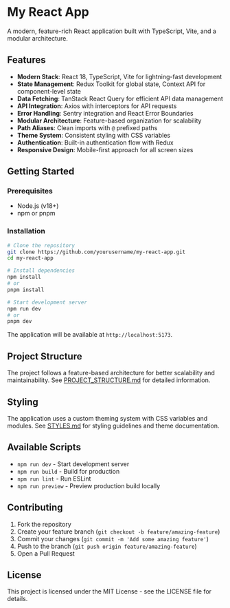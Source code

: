 # My React App

A modern, feature-rich React application built with TypeScript, Vite, and a modular architecture.

## Features

- **Modern Stack**: React 18, TypeScript, Vite for lightning-fast development
- **State Management**: Redux Toolkit for global state, Context API for component-level state
- **Data Fetching**: TanStack React Query for efficient API data management
- **API Integration**: Axios with interceptors for API requests
- **Error Handling**: Sentry integration and React Error Boundaries
- **Modular Architecture**: Feature-based organization for scalability
- **Path Aliases**: Clean imports with `@` prefixed paths
- **Theme System**: Consistent styling with CSS variables
- **Authentication**: Built-in authentication flow with Redux
- **Responsive Design**: Mobile-first approach for all screen sizes

## Getting Started

### Prerequisites

- Node.js (v18+)
- npm or pnpm

### Installation

```bash
# Clone the repository
git clone https://github.com/yourusername/my-react-app.git
cd my-react-app

# Install dependencies
npm install
# or
pnpm install

# Start development server
npm run dev
# or
pnpm dev
```

The application will be available at `http://localhost:5173`.

## Project Structure

The project follows a feature-based architecture for better scalability and maintainability. See [PROJECT_STRUCTURE.md](./PROJECT_STRUCTURE.md) for detailed information.

## Styling

The application uses a custom theming system with CSS variables and modules. See [STYLES.md](./STYLES.md) for styling guidelines and theme documentation.

## Available Scripts

- `npm run dev` - Start development server
- `npm run build` - Build for production
- `npm run lint` - Run ESLint
- `npm run preview` - Preview production build locally

## Contributing

1. Fork the repository
2. Create your feature branch (`git checkout -b feature/amazing-feature`)
3. Commit your changes (`git commit -m 'Add some amazing feature'`)
4. Push to the branch (`git push origin feature/amazing-feature`)
5. Open a Pull Request

## License

This project is licensed under the MIT License - see the LICENSE file for details.
